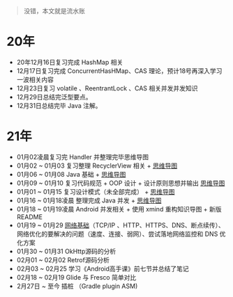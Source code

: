 > 没错，本文就是流水账

# 20年

* 20年12月16日复习完成 HashMap 相关
* 12月17日复习完成 ConcurrentHasHMap、CAS 理论，预计18号再深入学习一波相关内容
* 12月23日复习 volatile 、ReentrantLock 、CAS 相关并发并发知识
* 12月29日总结完泛型要点。
* 12月31日总结完毕 Java 注解。

# 21年

* 01月02凌晨复习完 Handler 并整理完毕思维导图
* 01月02 ~ 01月03 复习整理 RecyclerView 相关 +  [思维导图](Android专项/思维导图) 
* 01月06 ~ 01月08 Java 基础 + [思维导图](JAVA/思维导图)  
* 01月09 ~ 01月10 复习代码规范 + OOP 设计 + 设计原则思想并输出 [思维导图](代码质量/思维导图) 
* 01月01 ~ 01月15 复习设计模式（未全部完成） + [思维导图](代码质量/思维导图)
* 01月16 ~ 01月18凌晨 整理完成 Java 并发 + [思维导图](并发编程/思维导图) 
* 01月18 ~ 01月19凌晨 Android 并发相关 + 使用 xmind 重构知识导图 + 新版 README
* 01月19 ~ 01月29 [网络基础](网络/思维导图)（TCP/IP 、HTTP、HTTPS、DNS、断点续传）、网络优化的要解决的问题（速度、连接、弱网）、尝试落地网络监控和 DNS 优化方案
* 01月30 ~ 01月31 OkHttp源码的分析
* 02月01 ~ 02月02 Retrof源码分析
* 02月03 ~ 02月25 学习《Android高手课》前七节并总结了笔记
* 02月18 ~ 02月19 Glide 与 Fresco 简单对比
* 2月27日 ~ 至今 插桩 （Gradle plugin ASM)

